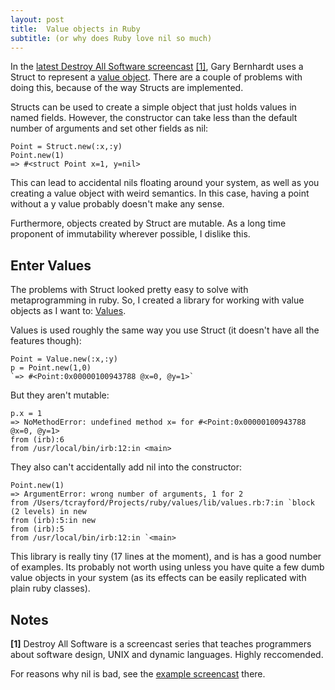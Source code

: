 ```yaml
---
layout: post
title:  Value objects in Ruby
subtitle: (or why does Ruby love nil so much)
---
```


In the [latest Destroy All Software screencast](https://www.destroyallsoftware.com/screencasts/catalog/extracting-domain-objects) <a href='#footnotes'><span class='footnote'>[1]</span></a>, Gary Bernhardt uses a Struct to represent a [value object](http://c2.com/cgi/wiki?ValueObject). There are a couple of problems with doing this, because of the way Structs are implemented.

Structs can be used to create a simple object that just holds values in named fields. However, the constructor can take less than the default number of arguments and set other fields as nil:

    Point = Struct.new(:x,:y)
    Point.new(1)
    => #<struct Point x=1, y=nil>

This can lead to accidental nils floating around your system, as well as you creating a value object with weird semantics. In this case, having a point without a y value probably doesn't make any sense.

Furthermore, objects created by Struct are mutable. As a long time proponent of immutability wherever possible, I dislike this.

Enter Values
------------
The problems with Struct looked pretty easy to solve with metaprogramming in ruby. So, I created a library for working with value objects as I want to: [Values](https://github.com/tcrayford/Values).

Values is used roughly the same way you use Struct (it doesn't have all the features though):

    Point = Value.new(:x,:y)
    p = Point.new(1,0)
    `=> #<Point:0x00000100943788 @x=0, @y=1>`

But they aren't mutable:

    p.x = 1
    => NoMethodError: undefined method x= for #<Point:0x00000100943788 @x=0, @y=1>
    from (irb):6
    from /usr/local/bin/irb:12:in <main>

They also can't accidentally add nil into the constructor:

    Point.new(1)
    => ArgumentError: wrong number of arguments, 1 for 2
    from /Users/tcrayford/Projects/ruby/values/lib/values.rb:7:in `block (2 levels) in new
    from (irb):5:in new
    from (irb):5
    from /usr/local/bin/irb:12:in `<main>

This library is really tiny (17 lines at the moment), and is has a good number of examples. Its probably not worth using unless you have quite a few dumb value objects in your system (as its effects can be easily replicated with plain ruby classes).

<div id='footnotes'><h2>Notes</h2>
<p><strong>[1]</strong>
Destroy All Software is a screencast series that teaches programmers about software design, UNIX and dynamic languages. Highly reccomended.</p>

<p>For reasons why nil is bad, see the <a href='https://www.destroyallsoftware.com/screencasts/catalog/how-and-why-to-avoid-nil'>example screencast</a> there.</p>
</div>
